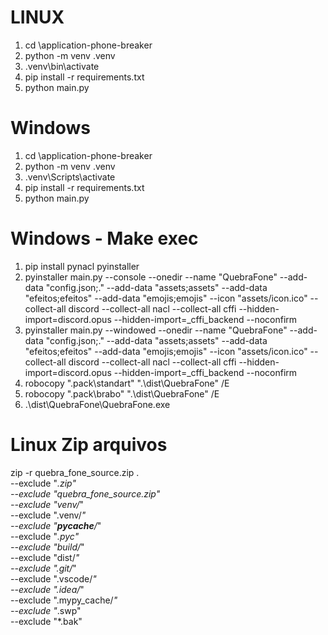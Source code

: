 # LINUX
1. cd \application-phone-breaker
2. python -m venv .venv
3. .venv\bin\activate
4. pip install -r requirements.txt
5. python main.py

# Windows
1. cd \application-phone-breaker
2. python -m venv .venv
3. .venv\Scripts\activate
4. pip install -r requirements.txt
5. python main.py

# Windows - Make exec
1. pip install pynacl pyinstaller 
2. pyinstaller main.py --console --onedir --name "QuebraFone"  --add-data "config.json;." --add-data "assets;assets" --add-data "efeitos;efeitos" --add-data "emojis;emojis" --icon "assets/icon.ico" --collect-all discord --collect-all nacl --collect-all cffi --hidden-import=discord.opus --hidden-import=_cffi_backend --noconfirm
3. pyinstaller main.py --windowed --onedir --name "QuebraFone"  --add-data "config.json;." --add-data "assets;assets" --add-data "efeitos;efeitos" --add-data "emojis;emojis" --icon "assets/icon.ico" --collect-all discord --collect-all nacl --collect-all cffi --hidden-import=discord.opus --hidden-import=_cffi_backend --noconfirm
4. robocopy ".pack\standart" ".\dist\QuebraFone" /E
5. robocopy ".pack\brabo" ".\dist\QuebraFone" /E
6. .\dist\QuebraFone\QuebraFone.exe          

# Linux Zip arquivos
zip -r quebra_fone_source.zip . \
    --exclude "*.zip" \
    --exclude "quebra_fone_source.zip" \
    --exclude "venv/*" \
    --exclude ".venv/*" \
    --exclude "__pycache__/*" \
    --exclude "*.pyc" \
    --exclude "build/*" \
    --exclude "dist/*" \
    --exclude ".git/*" \
    --exclude ".vscode/*" \
    --exclude ".idea/*" \
    --exclude ".mypy_cache/*" \
    --exclude "*.swp" \
    --exclude "*.bak"

